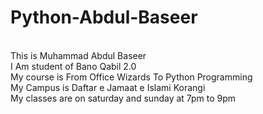 # Python-Abdul-Baseer
<br>
This is Muhammad Abdul Baseer
<br>
I Am student of Bano Qabil 2.0
<br>
My course is From Office Wizards To Python Programming
<br>
My Campus is Daftar e Jamaat e Islami Korangi
<br>
My classes are on saturday and sunday at 7pm to 9pm
